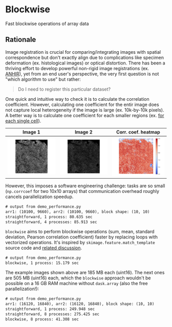 # Blockwise
Fast blockwise operations of array data
## Rationale
Image registration is crucial for comparing/integrating images with spatial correspondence but don't exactly align due to complications like specimen deformation (ex. histological images) or optical distortion. There has been a thriving effort to develop powerful non-rigid image registrations (ex. [ANHIR](https://ieeexplore.ieee.org/document/9058666)), yet from an end user's perspective, the very first question is not "which algorithm to use" but rather:

> Do I need to register this particular dataset?

One quick and intuitive way to check it is to calculate the correlation coefficient. However, calculating one coefficient for the entir image does not capture local heterogeneity if the image is large (ex. 10k-by-10k pixels). A better way is to calculate one coefficient for each smaller regions (ex. [for each single cell](https://github.com/hungyiwu/tissue_integrity_dashboard)).

| Image 1 | Image 2 | Corr. coef. heatmap |
|---------|---------|---------------------|
|![](figures/arr1.png)|![](figures/arr2.png)|![](figures/corrcoef.png)|

However, this imposes a software engineering challenge: tasks are so small (`np.corrcoef` for two 10x10 arrays) that communication overhead roughly cancels parallelization speedup.

```
# output from demo_performance.py
arr1: (10100, 9660), arr2: (10100, 9660), block shape: (10, 10)
straightforward, 1 process: 80.635 sec
straightforward, 4 processes: 85.913 sec
```

`blockwise` aims to perform blockwise operations (sum, mean, standard deviation, Pearson correlation coefficient) faster by replacing loops with vectorized operations. It's inspired by `skimage.feature.match_template` source code and [related discussion](https://github.com/dask/dask-image/pull/148#discussion_r444649473). 

```
# output from demo_performance.py
blockwise, 1 process: 15.179 sec
```

The example images shown above are 185 MB each (uint16). The next ones are 505 MB (uint16) each, which the `blockwise` approach wouldn't be possible on a 16 GB RAM machine without `dask.array` (also the free parallelization!):

```
# output from demo_performance.py
arr1: (16120, 16840), arr2: (16120, 16840), block shape: (10, 10)
straightforward, 1 process: 249.948 sec
straightforward, 8 processes: 275.425 sec
blockwise, 8 process: 41.308 sec
```

